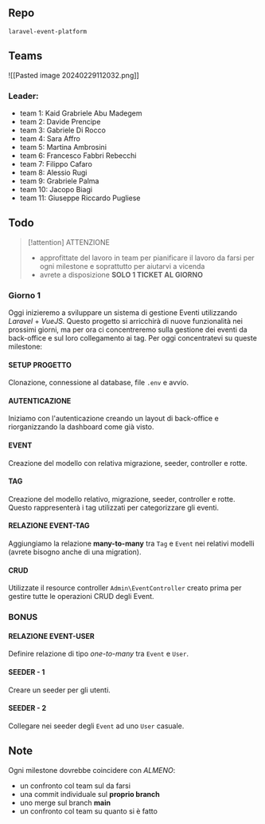 ## Repo
`laravel-event-platform`

## Teams
![[Pasted image 20240229112032.png]]

### Leader:
- team 1: Kaid Grabriele Abu Madegem
- team 2: Davide Prencipe
- team 3: Gabriele Di Rocco 
- team 4: Sara Affro
- team 5: Martina Ambrosini
- team 6: Francesco Fabbri Rebecchi
- team 7: Filippo Cafaro
- team 8: Alessio Rugi
- team 9: Grabriele Palma
- team 10: Jacopo Biagi
- team 11: Giuseppe Riccardo Pugliese

## Todo
> [!attention] ATTENZIONE
> - approfittate del lavoro in team per pianificare il lavoro da farsi per ogni milestone e soprattutto per aiutarvi a vicenda
> - avrete a disposizione **SOLO 1 TICKET AL GIORNO**
### Giorno 1
Oggi inizieremo a sviluppare un sistema di gestione Eventi utilizzando *Laravel* + *VueJS*. Questo progetto si arricchirà di nuove funzionalità nei prossimi giorni, ma per ora ci concentreremo sulla gestione dei eventi da back-office e sul loro collegamento ai tag. Per oggi concentratevi su queste milestone:  
#### SETUP PROGETTO
Clonazione, connessione al database, file `.env` e avvio.

#### AUTENTICAZIONE
Iniziamo con l'autenticazione creando un layout di back-office e riorganizzando la dashboard come già visto. 

#### EVENT
Creazione del modello con relativa migrazione, seeder, controller e rotte.  

#### TAG
Creazione del modello relativo, migrazione, seeder, controller e rotte. Questo rappresenterà i tag utilizzati per categorizzare gli eventi.  

#### RELAZIONE EVENT-TAG
Aggiungiamo la relazione **many-to-many** tra `Tag` e `Event` nei relativi modelli (avrete bisogno anche di una migration).  

#### CRUD
Utilizzate il resource controller `Admin\EventController` creato prima per gestire tutte le operazioni CRUD degli Event. 

### BONUS  
#### RELAZIONE EVENT-USER
Definire relazione di tipo *one-to-many* tra `Event` e `User`.

#### SEEDER - 1
Creare un seeder per gli utenti.

#### SEEDER - 2
Collegare nei seeder degli `Event` ad uno `User` casuale.

## Note
Ogni milestone dovrebbe coincidere con *ALMENO*:  
- un confronto col team sul da farsi  
- una commit individuale sul **proprio branch** 
- uno merge sul branch **main**
- un confronto col team su quanto si è fatto  

